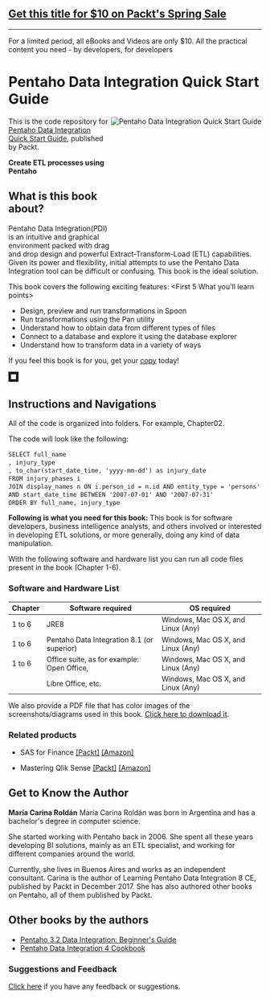 ## [Get this title for $10 on Packt's Spring Sale](https://www.packt.com/B11158?utm_source=github&utm_medium=packt-github-repo&utm_campaign=spring_10_dollar_2022)
-----
For a limited period, all eBooks and Videos are only $10. All the practical content you need \- by developers, for developers

# Pentaho Data Integration Quick Start Guide

<a href="https://www.packtpub.com/big-data-and-business-intelligence/pentaho-data-integration-quick-start-guide?utm_source=github&utm_medium=repository&utm_campaign=9781789343328"><img src="https://d255esdrn735hr.cloudfront.net/sites/default/files/imagecache/ppv4_main_book_cover/B11158_cover_New.png" alt="Pentaho Data Integration Quick Start Guide" height="256px" align="right"></a>

This is the code repository for [Pentaho Data Integration Quick Start Guide](https://www.packtpub.com/big-data-and-business-intelligence/pentaho-data-integration-quick-start-guide?utm_source=github&utm_medium=repository&utm_campaign=9781789343328), published by Packt.

**Create ETL processes using Pentaho**

## What is this book about?
Pentaho Data Integration(PDI) is an intuitive and graphical environment packed with drag and drop design and powerful Extract-Transform-Load (ETL) capabilities. Given its power and flexibility, initial attempts to use the Pentaho Data Integration tool can be difficult or confusing. This book is the ideal solution.

This book covers the following exciting features: <First 5 What you'll learn points>
* Design, preview and run transformations in Spoon
* Run transformations using the Pan utility
* Understand how to obtain data from different types of files 
* Connect to a database and explore it using the database explorer
* Understand how to transform data in a variety of ways

If you feel this book is for you, get your [copy](https://www.amazon.com/dp/1789343321) today!

<a href="https://www.packtpub.com/?utm_source=github&utm_medium=banner&utm_campaign=GitHubBanner"><img src="https://raw.githubusercontent.com/PacktPublishing/GitHub/master/GitHub.png" 
alt="https://www.packtpub.com/" border="5" /></a>


## Instructions and Navigations
All of the code is organized into folders. For example, Chapter02.

The code will look like the following:
```
SELECT full_name
, injury_type
, to_char(start_date_time, 'yyyy-mm-dd') as injury_date
FROM injury_phases i
JOIN display_names n ON i.person_id = n.id AND entity_type = 'persons'
AND start_date_time BETWEEN '2007-07-01' AND '2007-07-31'
ORDER BY full_name, injury_type 
```

**Following is what you need for this book:**
This book is for software developers, business intelligence analysts, and others involved or interested in developing ETL solutions, or more generally, doing any kind of data manipulation.	

With the following software and hardware list you can run all code files present in the book (Chapter 1-6).

### Software and Hardware List

| Chapter  | Software required                          | OS required                        |
| -------- | -------------------------------------------| -----------------------------------|
| 1 to 6   | JRE8                                       | Windows, Mac OS X, and Linux (Any) |
| 1 to 6   | Pentaho Data Integration 8.1 (or superior) | Windows, Mac OS X, and Linux (Any) |
| 1 to 6   | Office suite,  as for example: Open Office,| Windows, Mac OS X, and Linux (Any) |
|          |  Libre Office, etc.                        | Windows, Mac OS X, and Linux (Any) |


We also provide a PDF file that has color images of the screenshots/diagrams used in this book. [Click here to download it](https://www.packtpub.com/sites/default/files/downloads/PentahoDataIntegrationQuickStartGuide_ColorImages.pdf).

### Related products
* SAS for Finance [[Packt]](https://www.packtpub.com/big-data-and-business-intelligence/sas-finance?utm_source=github&utm_medium=repository&utm_campaign=9781788624565) [[Amazon]](https://www.amazon.com/dp/1788624564)

* Mastering Qlik Sense [[Packt]](https://www.packtpub.com/big-data-and-business-intelligence/mastering-qlik-sense?utm_source=github&utm_medium=repository&utm_campaign=9781783554027) [[Amazon]](https://www.amazon.com/dp/1783554029)

## Get to Know the Author
**María Carina Roldán**
María Carina Roldán was born in Argentina and has a bachelor's degree in computer science.

She started working with Pentaho back in 2006. She spent all these years developing BI solutions, mainly as an ETL specialist, and working for different companies around the world.

Currently, she lives in Buenos Aires and works as an independent consultant.
Carina is the author of Learning Pentaho Data Integration 8 CE, published by Packt in December 2017. She has also authored other books on Pentaho, all of them published by Packt.


## Other books by the authors
* [Pentaho 3.2 Data Integration: Beginner's Guide](https://www.packtpub.com/big-data-and-business-intelligence/pentaho-32-data-integration-beginners-guide?utm_source=github&utm_medium=repository&utm_campaign=9781847199546)
* [Pentaho Data Integration 4 Cookbook](https://www.packtpub.com/big-data-and-business-intelligence/pentaho-data-integration-4-cookbook?utm_source=github&utm_medium=repository&utm_campaign=9781849515245)

### Suggestions and Feedback
[Click here](https://docs.google.com/forms/d/e/1FAIpQLSdy7dATC6QmEL81FIUuymZ0Wy9vH1jHkvpY57OiMeKGqib_Ow/viewform) if you have any feedback or suggestions.
